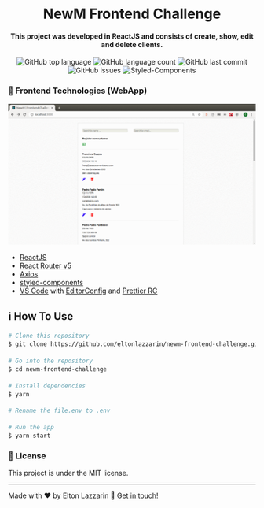 <h1 align="center">
    <img alt="" src="" />
    <br>
    NewM Frontend Challenge
</h1>

<h4 align="center">
  This project was developed in ReactJS and consists of create, show, edit and delete clients.
</h4>
<p align="center">
  <img alt="GitHub top language" src="https://img.shields.io/github/languages/top/eltonlazzarin/newm-frontend-challenge">

  <img alt="GitHub language count" src="https://img.shields.io/github/languages/count/eltonlazzarin/newm-frontend-challenge">

  <img alt="GitHub last commit" src="https://img.shields.io/github/last-commit/eltonlazzarin/newm-frontend-challenge">

  <img alt="GitHub issues" src="https://img.shields.io/github/issues/eltonlazzarin/newm-frontend-challenge">

  <img src="https://img.shields.io/badge/style-%F0%9F%92%85%20styled--components-orange.svg?colorB=daa357&colorA=db748e" alt="Styled-Components">

### :rocket: Frontend Technologies (WebApp)

<img alt="Github Search Page" src="https://github.com/eltonlazzarin/newm-frontend-challenge/blob/master/screenshots/pagesframes.gif">

- [ReactJS](https://reactjs.org/)
- [React Router v5](https://github.com/ReactTraining/react-router)
- [Axios](https://github.com/axios/axios)
- [styled-components](https://www.styled-components.com/)
- [VS Code](https://code.visualstudio.com) with [EditorConfig](https://marketplace.visualstudio.com/items?itemName=EditorConfig.EditorConfig) and [Prettier RC](https://github.com/prettier/prettier)

## :information_source: How To Use

```bash
# Clone this repository
$ git clone https://github.com/eltonlazzarin/newm-frontend-challenge.git

# Go into the repository
$ cd newm-frontend-challenge

# Install dependencies
$ yarn

# Rename the file.env to .env

# Run the app
$ yarn start
```

### :memo: License

This project is under the MIT license.

---

Made with ♥ by Elton Lazzarin :wave: [Get in touch!](https://www.linkedin.com/in/eltonlazzarin/)
